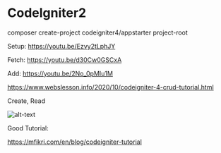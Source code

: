 # CodeIgniter2


composer create-project codeigniter4/appstarter project-root

Setup: https://youtu.be/Ezvy2tLphJY

Fetch: https://youtu.be/d30Cw0GSCxA

Add: https://youtu.be/2No_0pMIu1M

https://www.webslesson.info/2020/10/codeigniter-4-crud-tutorial.html

Create, Read

![alt-text](https://user-images.githubusercontent.com/58724748/106558254-63c33200-655e-11eb-8b38-54cae55f7d9c.png)

Good Tutorial:

https://mfikri.com/en/blog/codeigniter-tutorial
